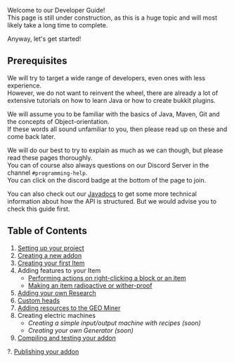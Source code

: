 Welcome to our Developer Guide!<br>
This page is still under construction, as this is a huge topic and will most likely take a long time to complete.

Anyway, let's get started!

## Prerequisites
We will try to target a wide range of developers, even ones with less experience.<br>
However, we do not want to reinvent the wheel, there are already a lot of extensive tutorials on how to learn Java or how to create bukkit plugins.

We will assume you to be familiar with the basics of Java, Maven, Git and the concepts of Object-orientation.<br>
If these words all sound unfamiliar to you, then please read up on these and come back later.

We will do our best to try to explain as much as we can though, but please read these pages thoroughly.<br>
You can of course also always questions on our Discord Server in the channel `#programming-help`.<br>
You can click on the discord badge at the bottom of the page to join.

You can also check out our [Javadocs](https://slimefun.github.io/javadocs/Slimefun4/docs/) to get some more technical information about how the API is structured. But we would advise you to check this guide first.

## Table of Contents
1. [Setting up your project](https://github.com/Slimefun/Slimefun4/wiki/Developer-Guide-(1-Project-Setup))
2. [Creating a new addon](https://github.com/Slimefun/Slimefun4/wiki/Developer-Guide-(2-Creating-the-Addon))
3. [Creating your first Item](https://github.com/Slimefun/Slimefun4/wiki/Developer-Guide-(3-Your-first-Item))
4. Adding features to your Item
   - [Performing actions on right-clicking a block or an item](https://github.com/Slimefun/Slimefun4/wiki/Developer-Guide-(4a-Right-Clicks))
   - [Making an item radioactive or wither-proof](https://github.com/Slimefun/Slimefun4/wiki/Developer-Guide-(4b-Radioactive-and-WitherProof))
5. [Adding your own Research](https://github.com/Slimefun/Slimefun4/wiki/Developer-Guide-(5-Researches))
6. [Custom heads](https://github.com/Slimefun/Slimefun4/wiki/Developer-Guide-(6-Custom-Heads))
7. [Adding resources to the GEO Miner](https://github.com/Slimefun/Slimefun4/wiki/Developer-Guide-(7-GEO-Resources))
8. Creating electric machines
   - *Creating a simple input/output machine with recipes (soon)*
   - *Creating your own Generator (soon)*
9. [Compiling and testing your addon](https://github.com/Slimefun/Slimefun4/wiki/Developer-Guide-(Compiling))

?. [Publishing your addon](https://github.com/Slimefun/Slimefun4/wiki/Developer-Guide-(Publishing))
